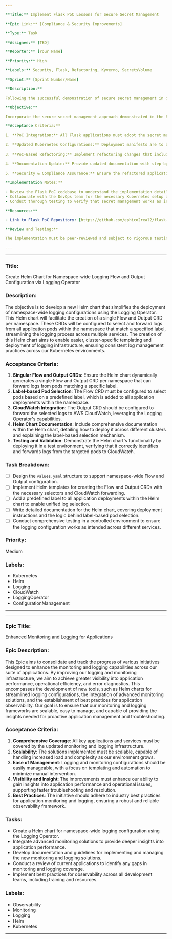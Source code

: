 ```yaml
---

**Title:** Implement Flask PoC Lessons for Secure Secret Management

**Epic Link:** [Compliance & Security Improvements]

**Type:** Task

**Assignee:** [TBD]

**Reporter:** [Your Name]

**Priority:** High

**Labels:** Security, Flask, Refactoring, Kyverno, SecretsVolume

**Sprint:** [Sprint Number/Name]

**Description:**

Following the successful demonstration of secure secret management in our recent Flask application proof of concept (PoC), this task is dedicated to refactoring our existing Flask applications. The objective is to align them with the PoC's practices for managing secrets securely by reading from mounted volumes, thereby addressing Kyverno policy violations and enhancing our security posture.

**Objective:**

Incorporate the secure secret management approach demonstrated in the Flask PoC across all Flask applications within our portfolio. This involves transitioning from environment variable-based secret management to reading secrets from files in mounted volumes.

**Acceptance Criteria:**

1. **PoC Integration:** All Flask applications must adopt the secret management approach showcased in the Flask PoC, specifically reading secrets from mounted volumes.
   
2. **Updated Kubernetes Configurations:** Deployment manifests are to be revised to include volume mounts for secrets, as per the PoC configurations.
   
3. **PoC-Based Refactoring:** Implement refactoring changes that include the use of `secrets_loader.py` for loading secrets, adjustments to `config.py` for file-based configurations, and any relevant patterns from the `managedb.py` and `flask_secrets_watchdog.py` scripts for dynamic secret management.
   
4. **Documentation Update:** Provide updated documentation with step-by-step instructions on configuring and deploying Flask apps with volume-mounted secrets, directly referencing the Flask PoC implementations.
   
5. **Security & Compliance Assurance:** Ensure the refactored applications are compliant with Kyverno policies, with a special focus on secret management security measures. The applications must pass security reviews and Kyverno scans without any violations.

**Implementation Notes:**

- Review the Flask PoC codebase to understand the implementation details of the secret management mechanism.
- Collaborate with the DevOps team for the necessary Kubernetes setup and for any potential changes required in the CI/CD pipelines to support the new secret management approach.
- Conduct thorough testing to verify that secret management works as intended in various environments (development, staging, production).

**Resources:**

- Link to Flask PoC Repository: [https://github.com/ephico2real2/flask-dynamic-secrets-watchdog]

**Review and Testing:**

The implementation must be peer-reviewed and subject to rigorous testing, including automated tests to verify functionality and manual tests to ensure that the secret management mechanism aligns with our security requirements. The testing phase should also validate the seamless deployment of applications with the new secret management setup in Kubernetes.

---
```


---

### Title:
Create Helm Chart for Namespace-wide Logging Flow and Output Configuration via Logging Operator

### Description:
The objective is to develop a new Helm chart that simplifies the deployment of namespace-wide logging configurations using the Logging Operator. This Helm chart will facilitate the creation of a single Flow and Output CRD per namespace. These CRDs will be configured to select and forward logs from all application pods within the namespace that match a specified label, streamlining the logging process across multiple services. The creation of this Helm chart aims to enable easier, cluster-specific templating and deployment of logging infrastructure, ensuring consistent log management practices across our Kubernetes environments.

### Acceptance Criteria:
1. **Singular Flow and Output CRDs**: Ensure the Helm chart dynamically generates a single Flow and Output CRD per namespace that can forward logs from pods matching a specific label.
2. **Label-based Pod Selection**: The Flow CRD must be configured to select pods based on a predefined label, which is added to all application deployments within the namespace.
3. **CloudWatch Integration**: The Output CRD should be configured to forward the selected logs to AWS CloudWatch, leveraging the Logging Operator's capabilities.
4. **Helm Chart Documentation**: Include comprehensive documentation within the Helm chart, detailing how to deploy it across different clusters and explaining the label-based selection mechanism.
5. **Testing and Validation**: Demonstrate the Helm chart's functionality by deploying it in a test environment, verifying that it correctly identifies and forwards logs from the targeted pods to CloudWatch.

### Task Breakdown:
- [ ] Design the `values.yaml` structure to support namespace-wide Flow and Output configuration.
- [ ] Implement Helm templates for creating the Flow and Output CRDs with the necessary selectors and CloudWatch forwarding.
- [ ] Add a predefined label to all application deployments within the Helm chart to enable unified log selection.
- [ ] Write detailed documentation for the Helm chart, covering deployment instructions and the logic behind label-based pod selection.
- [ ] Conduct comprehensive testing in a controlled environment to ensure the logging configuration works as intended across different services.

### Priority:
Medium

### Labels:
- Kubernetes
- Helm
- Logging
- CloudWatch
- LoggingOperator
- ConfigurationManagement

---


---

### Epic Title:
Enhanced Monitoring and Logging for Applications

### Epic Description:
This Epic aims to consolidate and track the progress of various initiatives designed to enhance the monitoring and logging capabilities across our suite of applications. By improving our logging and monitoring infrastructure, we aim to achieve greater visibility into application performance, operational efficiency, and error diagnostics. This encompasses the development of new tools, such as Helm charts for streamlined logging configurations, the integration of advanced monitoring solutions, and the establishment of best practices for application observability. Our goal is to ensure that our monitoring and logging frameworks are scalable, easy to manage, and capable of providing the insights needed for proactive application management and troubleshooting.

### Acceptance Criteria:
1. **Comprehensive Coverage**: All key applications and services must be covered by the updated monitoring and logging infrastructure.
2. **Scalability**: The solutions implemented must be scalable, capable of handling increased load and complexity as our environment grows.
3. **Ease of Management**: Logging and monitoring configurations should be easily manageable, with a focus on templating and automation to minimize manual intervention.
4. **Visibility and Insight**: The improvements must enhance our ability to gain insights into application performance and operational issues, supporting faster troubleshooting and resolution.
5. **Best Practices**: The initiative should adhere to industry best practices for application monitoring and logging, ensuring a robust and reliable observability framework.

### Tasks:
- Create a Helm chart for namespace-wide logging configuration using the Logging Operator.
- Integrate advanced monitoring solutions to provide deeper insights into application performance.
- Develop documentation and guidelines for implementing and managing the new monitoring and logging solutions.
- Conduct a review of current applications to identify any gaps in monitoring and logging coverage.
- Implement best practices for observability across all development teams, including training and resources.

### Labels:
- Observability
- Monitoring
- Logging
- Helm
- Kubernetes

---

